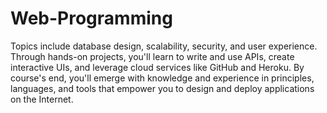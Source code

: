# Web-Programming
Topics include database design, scalability, security, and user experience. Through hands-on projects, you'll learn to write and use APIs, create interactive UIs, and leverage cloud services like GitHub and Heroku. By course's end, you'll emerge with knowledge and experience in principles, languages, and tools that empower you to design and deploy applications on the Internet.
